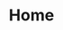 ---
layout: home
title: Home
headline: People. Products. Software.
copy: |-
    A thinking company on a mission to connect people and businesses with meaningful innovation.
featured_image: /uploads/pages/home.jpg
image_description: Lagos cityscape
---